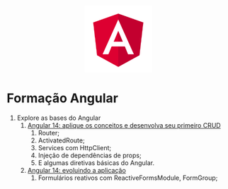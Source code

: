 <p align="center">
  <img width='30%' src=".github/angular.svg" alt="Angular">
</p>

# Formação Angular

1. Explore as bases do Angular
   1. [Angular 14: aplique os conceitos e desenvolva seu primeiro CRUD](/memoteca)
      1. Router;
      2. ActivatedRoute;
      3. Services com HttpClient;
      4. Injeção de dependências de props;
      5. E algumas diretivas básicas do Angular.
   2. [Angular 14: evoluindo a aplicação](/memoteca)
      1. Formulários reativos com ReactiveFormsModule, FormGroup; 